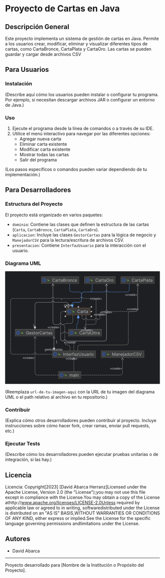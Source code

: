 # Proyecto de Cartas en Java

## Descripción General

Este proyecto implementa un sistema de gestión de cartas en Java. Permite a los usuarios crear, modificar, eliminar y visualizar diferentes tipos de cartas, como CartaBronce, CartaPlata y CartaOro. Las cartas se pueden guardar y cargar desde archivos CSV

## Para Usuarios

### Instalación

(Describe aquí cómo los usuarios pueden instalar o configurar tu programa. Por ejemplo, si necesitan descargar archivos JAR o configurar un entorno de Java.)

### Uso

1. Ejecute el programa desde la línea de comandos o a través de su IDE.
2. Utilice el menú interactivo para navegar por las diferentes opciones:
    - Agregar nueva carta
    - Eliminar carta existente
    - Modificar carta existente
    - Mostrar todas las cartas
    - Salir del programa

(Los pasos específicos o comandos pueden variar dependiendo de tu implementación.)

## Para Desarrolladores

### Estructura del Proyecto

El proyecto está organizado en varios paquetes:

- `dominio`: Contiene las clases que definen la estructura de las cartas (`Carta`, `CartaBronce`, `CartaPlata`, `CartaOro`).
- `aplicacion`: Incluye las clases `GestorCartas` para la lógica de negocio y `ManejadorCSV` para la lectura/escritura de archivos CSV.
- `presentacion`: Contiene `InterfazUsuario` para la interacción con el usuario.

### Diagrama UML

![Diagrama UML del Proyecto de Cartas](Carta.png)

(Reemplaza `url-de-tu-imagen-aqui` con la URL de tu imagen del diagrama UML o el path relativo al archivo en tu repositorio.)

### Contribuir

(Explica cómo otros desarrolladores pueden contribuir al proyecto. Incluye instrucciones sobre cómo hacer fork, crear ramas, enviar pull requests, etc.)

### Ejecutar Tests

(Describe cómo los desarrolladores pueden ejecutar pruebas unitarias o de integración, si las hay.)

## Licencia

Licencia: Copyright[2023] [David Abarca Herranz]Licensed under the Apache License, Version 2.0 (the "License");you may not use this file except in compliance with the License.You may obtain a copy of the License athttp://www.apache.org/licenses/LICENSE-2.0Unless required by applicable law or agreed to in writing, softwaredistributed under the License is distributed on an "AS IS" BASIS,WITHOUT WARRANTIES OR CONDITIONS OF ANY KIND, either express or implied.See the License for the specific language governing permissions andlimitations under the License.


## Autores

- David Abarca

---

Proyecto desarrollado para [Nombre de la Institución o Propósito del Proyecto].
